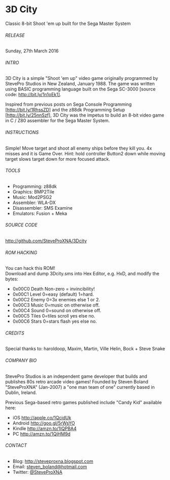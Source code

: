 # 3D City
Classic 8-bit Shoot 'em up built for the Sega Master System

###### RELEASE
Sunday, 27th March 2016

###### INTRO
3D City is a simple "Shoot 'em up" video game originally programmed by StevePro Studios in New Zealand, January 1988.
The game was written using BASIC programming language built on the Sega SC-3000 [source code: http://bit.ly/1n1oEk1].

Inspired from previous posts on Sega Console Programming [http://bit.ly/1RhssZD] and the z88dk Programming Setup [http://bit.ly/25nnSzf],
3D City was the impetus to build an 8-bit video game in C / Z80 assembler for the Sega Master System.


###### INSTRUCTIONS
Simple!	Move target and shoot all enemy ships before they kill you.  4x misses and it is Game Over.
Hint: 	hold controller Button2 down while moving target slows target down for more focused attack.


###### TOOLS
- Programming:	z88dk
- Graphics:		BMP2Tile
- Music:		Mod2PSG2
- Assembler:	WLA-DX
- Disassembler:	SMS Examine
- Emulators:	Fusion + Meka


###### SOURCE CODE
http://github.com/SteveProXNA/3Dcity


###### ROM HACKING
You can hack this ROM!  
Download and dump 3Dcity.sms into Hex Editor, e.g. HxD, and modify the bytes:

- 0x00C0	Death	Non-zero = invincibility!
- 0x00C1	Level	0=easy (default)  1=hard.
- 0x00C2	Enemy	0=3x enemies else 1 or 2.
- 0x00C3	Music	0=music on otherwise off.
- 0x00C4	Sound	0=sound on otherwise off.
- 0x00C5	Tiles	0=tiles scroll yes else no.
- 0x00C6	Stars	0=stars flash yes else no.


###### CREDITS
Special thanks to: 
haroldoop, Maxim, Martin, Ville Helin, Bock + Steve Snake


###### COMPANY BIO
StevePro Studios is an independent game developer that builds and publishes 80s retro arcade video games!
Founded by Steven Boland "SteveProXNA" (Jan-2007) a "one man team of one" currently based in Dublin, Ireland.

Previous Sega-based retro games published include "Candy Kid" available here:
- iOS		http://apple.co/1QcidUk
- Android	http://goo.gl/5rWsYO
- Kindle	http://amzn.to/1IQPBA4
- PC		http://amzn.to/1QiHM9d


###### CONTACT
- Blog:		http://steveproxna.blogspot.com
- Email:	steven_boland@hotmail.com
- Twitter:	[@SteveProXNA](http://twitter.com/SteveProXNA)
